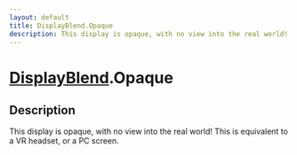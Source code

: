 ```yaml
---
layout: default
title: DisplayBlend.Opaque
description: This display is opaque, with no view into the real world! This is equivalent to a VR headset, or a PC screen.
---
```

# [DisplayBlend]({{site.url}}/Pages/Reference/DisplayBlend.html).Opaque

## Description
This display is opaque, with no view into the real world!
This is equivalent to a VR headset, or a PC screen.

